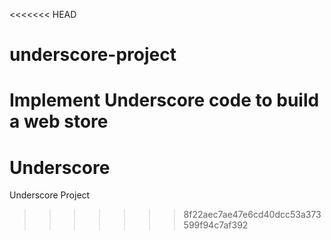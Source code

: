 <<<<<<< HEAD
# underscore-project
Implement Underscore code to build a web store
=======
# Underscore
Underscore Project
>>>>>>> 8f22aec7ae47e6cd40dcc53a373599f94c7af392

